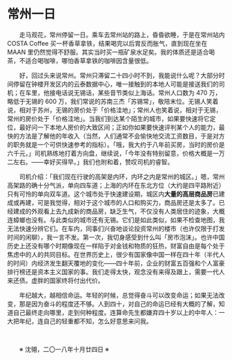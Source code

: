 # 常州一日

&emsp;&emsp;走马观花，常州停留一日。乘车去常州站的路上，昏昏欲睡，于是在常州站内 COSTA Coffee 买一杯香草拿铁，结果喝完以后胃反而胀气，直到现在坐在 MAAN 里仍然觉得不舒服。其实当时买一瓶矿泉水足矣。我的体质还是适合喝茶，不适合喝咖啡，哪怕香草拿铁的咖啡因含量很低。

&emsp;&emsp;好，回过头来说常州。常州只滞留二十四小时不到，我能说什么呢？大部分时间停留在钟楼开发区内的云泰数据中心，唯一接触到的本地人可能是接送我们的司机；在车里，他接电话说无锡话，某些音节类似上海话。常州人口数为 470 万，略低于无锡的 600 万，我们常说的苏南三杰「苏锡常」，敬陪末位。无锡人笑着说，相对于苏州，无锡的房价处于「价格洼地」；常州人也笑着说，相对于无锡，常州的房价处于「价格洼地」。当我们到达某个陌生的城市，如果要快速将它定位，最好问一下本地人房价的大致区间；正如你如果要快速评判某个人的能力，最快的方法是了解他的年收入（当然，人们通常不会愉快地交流工资数目，于是对方的职务就是一个可供快速参考的指标）。「哦，我大约于八年前买房，当时的房价是六千元，」司机熟练地打着方向盘，继续说，「今年没有特别留意，价格大概是一万二左右。——幸好买得早。」我们也附和着，赞叹司机的睿智。

&emsp;&emsp;司机介绍：「我们现在行驶的高架是内环，内环之内是常州的城区。」嗯，常州高架路的确十分气派，单向四车道；上海的内环在东北方位（大约是四平路附近）只有可怜的单向双车道。这个城市处于快速建设期，城区内**大量的高层商品房**已建成或再建，可是我觉得，相对于这个城市的人口和购买力，商品房还是太多了。已经建成的外观看上去九成新的商品房，缺乏生气，不仅没有人类居住的迹象，大概连蟑螂也没有。与此类似的城市还有无锡。它们是如此类似，如果不检查地图，我无法快速分辨它们。在车内，同事们兴奋地谈论投资常州的楼市（也许仅限于打发时间的闲聊），我一言不发。第一次，我切身感受到什么叫「房市泡沫」。也许中国历史上还没有哪个时期像现在一样陷于对金钱和物质的狂热，财富自由是每个处于焦虑中的人的共同目标。在世界历史上，很少有国家像中国一样在四十年（半代人的时间）内经济发生翻天覆地的变化——四十年前，企业的财富五百强和个人富豪排行榜还是资本主义国家的事。我们走得太快，观念没有来得及跟上，需要一代人来还债。虚胖的国家终将付出代价。

&emsp;&emsp;年纪越大，越相信命运。年轻的时候，总觉得奋斗可以改变命运；如果无法改变，那是因为奋斗的程度还不够。人到四十，对自己的命运已经有大概的了解，知道自己最终走向哪里，走到何种程度。连算命先生都嫌弃四十岁以上的中年人：一大把年纪，连自己的轻重都不知，怎么好意思来问我。

&emsp;&emsp;

&emsp;&emsp;※ 沈翎，二〇一八年十月廿四日 ※